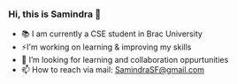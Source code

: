 ### Hi, this is Samindra 👋

- 📚 I am currently a CSE student in Brac University
- ⚡️I'm working on learning & improving my skills
- 🔎 I’m looking for learning and collaboration oppurtunities  
- 📫 How to reach via mail: SamindraSF@gmail.com
